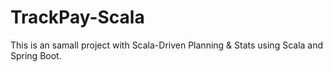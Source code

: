 # TrackPay-Scala
This is an samall project with Scala-Driven Planning &amp; Stats using Scala and Spring Boot.
